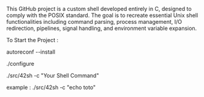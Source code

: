 This GitHub project is a custom shell developed entirely in C, designed to comply with the POSIX standard.
The goal is to recreate essential Unix shell functionalities including command parsing, process management, I/O redirection, pipelines, signal handling, and environment variable expansion.

To Start the Project : 

autoreconf --install 

./configure

./src/42sh -c "Your Shell Command"

example : ./src/42sh -c "echo toto"
